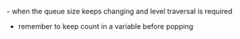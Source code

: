 ​- when the queue size keeps changing and level traversal is required
  - remember to keep count in a variable before popping
